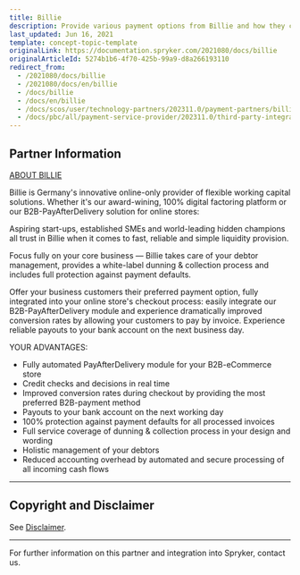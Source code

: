 ```yaml
---
title: Billie
description: Provide various payment options from Billie and how they can enhance your Spryker Cloud Commerce OS Project.
last_updated: Jun 16, 2021
template: concept-topic-template
originalLink: https://documentation.spryker.com/2021080/docs/billie
originalArticleId: 5274b1b6-4f70-425b-99a9-d8a266193110
redirect_from:
  - /2021080/docs/billie
  - /2021080/docs/en/billie
  - /docs/billie
  - /docs/en/billie
  - /docs/scos/user/technology-partners/202311.0/payment-partners/billie.html
  - /docs/pbc/all/payment-service-provider/202311.0/third-party-integrations/billie.html
---
```


## Partner Information

[ABOUT BILLIE](https://www.billie.io/)

Billie is Germany's innovative online-only provider of flexible working capital solutions. Whether it's our award-wining, 100% digital factoring platform or our B2B-PayAfterDelivery solution for online stores:

Aspiring start-ups, established SMEs and world-leading hidden champions all trust in Billie when it comes to fast, reliable and simple liquidity provision.

Focus fully on your core business — Billie takes care of your debtor management, provides a white-label dunning & collection process and includes full protection against payment defaults.

Offer your business customers their preferred payment option, fully integrated into your online store's checkout process: easily integrate our B2B-PayAfterDelivery module and experience dramatically improved conversion rates by allowing your customers to pay by invoice. Experience reliable payouts to your bank account on the next business day.

YOUR ADVANTAGES:
* Fully automated PayAfterDelivery module for your B2B-eCommerce store
* Credit checks and decisions in real time
* Improved conversion rates during checkout by providing the most preferred B2B-payment method
* Payouts to your bank account on the next working day
* 100% protection against payment defaults for all processed invoices
* Full service coverage of dunning & collection process in your design and wording
* Holistic management of your debtors
* Reduced accounting overhead by automated and secure processing of all incoming cash flows

---

## Copyright and Disclaimer

See [Disclaimer](https://github.com/spryker/spryker-documentation).

---
For further information on this partner and integration into Spryker,  contact us.

<div class="hubspot-form js-hubspot-form" data-portal-id="2770802" data-form-id="163e11fb-e833-4638-86ae-a2ca4b929a41" id="hubspot-1"></div>
